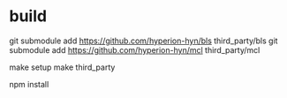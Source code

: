 # build
git submodule add https://github.com/hyperion-hyn/bls third_party/bls
git submodule add https://github.com/hyperion-hyn/mcl third_party/mcl

make setup
make third_party

npm install
